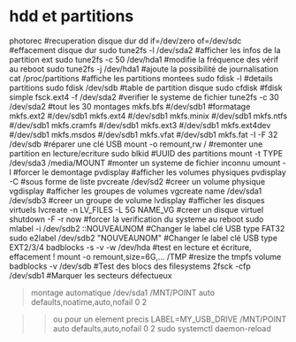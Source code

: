 # hdd et partitions

photorec                                 #recuperation disque dur
dd if=/dev/zero of=/dev/sdc              #effacement disque dur
sudo tune2fs -l /dev/sda2                #afficher les infos de la partition ext
sudo tune2fs -c 50 /dev/hda1             #modifie la fréquence des vérif au reboot
sudo tune2fs -j /dev/hda1                #ajoute la possibilité de journalisation
cat /proc/partitions                     #affiche les partitions montees
sudo fdisk -l                            #details partitions
sudo fdisk /dev/sdb                      #table de partition disque
sudo cfdisk                              #fdisk simple
fsck.ext4 -f /dev/sda2                   #verifier le systeme de fichier
tune2fs -c 30 /dev/sda2                  #tout les 30 montages
mkfs.bfs       #/dev/sdb1                #formatage
mkfs.ext2      #/dev/sdb1
mkfs.ext4      #/dev/sdb1
mkfs.minix     #/dev/sdb1
mkfs.ntfs      #/dev/sdb1
mkfs.cramfs    #/dev/sdb1
mkfs.ext3      #/dev/sdb1
mkfs.ext4dev   #/dev/sdb1
mkfs.msdos     #/dev/sdb1
mkfs.vfat      #/dev/sdb1
mkfs.fat -I -F 32 /dev/sdb               #réparer une clé USB
mount -o remount,rw /                    #remonter une partition en lecture/ecriture
sudo blkid                               #UUID des partitions
mount -t TYPE /dev/sda3 /media/MOUNT     #monter un systeme de fichier inconnu
umount -l                                #forcer le demontage
pvdisplay                                #afficher les volumes physiques
pvdisplay -C                             #sous forme de liste
pvcreate /dev/sd2                        #creer un volume physique
vgdisplay                                #afficher les groupes de volumes
vgcreate name /dev/sda1 /dev/sdb3        #creer un groupe de volume
lvdisplay                                #afficher les disques virtuels
lvcreate -n LV_FILES -L 5G NAME_VG       #creer un disque virtuel
shutdown -F -r now                       #forcer la verification du systeme au reboot
sudo mlabel -i /dev/sdb2 ::NOUVEAUNOM    #Changer le label clé USB type FAT32
sudo e2label /dev/sdb2 "NOUVEAUNOM"      #Changer le label clé USB type EXT2/3/4
badblocks -s -v -w /dev/hda              #test en lecture et écriture, effacement !
mount -o remount,size=6G,... /TMP        #resize the tmpfs volume
badblocks -v /dev/sdb                    #Test des blocs des filesystems
2fsck -cfp /dev/sdb1                     #Marquer les secteurs défectueux

>  montage automatique
/dev/sda1 /MNT/POINT auto defaults,noatime,auto,nofail 0 2

>> ou pour un element precis
LABEL=MY_USB_DRIVE /MNT/POINT auto defaults,auto,nofail 0 2
sudo systemctl daemon-reload
